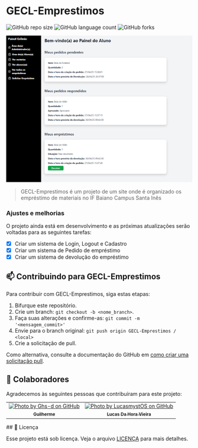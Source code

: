 # GECL-Emprestimos

![GitHub repo size](https://img.shields.io/github/repo-size/SilasAndradev/GECL-Emprestimos?style=for-the-badge)
![GitHub language count](https://img.shields.io/github/languages/count/SilasAndradev/GECL-Emprestimos?style=for-the-badge)
![GitHub forks](https://img.shields.io/github/forks/SilasAndradev/GECL-Emprestimos?style=for-the-badge)


<img src="static/img/exemplo.png" alt="Exemplo imagem">

> GECL-Emprestimos é um projeto de um site onde é organizado os empréstimo de materiais no IF Baiano Campus Santa Inês

### Ajustes e melhorias

O projeto ainda está em desenvolvimento e as próximas atualizações serão voltadas para as seguintes tarefas:

- [x] Criar um sistema de Login, Logout e Cadastro
- [x] Criar um sistema de Pedido de empréstimo
- [x] Criar um sistema de devolução do empréstimo

## 📫 Contribuindo para GECL-Emprestimos

Para contribuir com GECL-Emprestimos, siga estas etapas:

1. Bifurque este repositório.
2. Crie um branch: `git checkout -b <nome_branch>`.
3. Faça suas alterações e confirme-as: `git commit -m '<mensagem_commit>'`
4. Envie para o branch original: `git push origin GECL-Emprestimos / <local>`
5. Crie a solicitação de pull.

Como alternativa, consulte a documentação do GitHub em [como criar uma solicitação pull](https://help.github.com/en/github/collaborating-with-issues-and-pull-requests/creating-a-pull-request).

## 🤝 Colaboradores

Agradecemos às seguintes pessoas que contribuíram para este projeto:

<table>
  <tr>
    <td align="center"> 
      <a href="https://github.com/Ghs-d" title="Front-End Developer"> 
      <img src="https://avatars.githubusercontent.com/u/186340489" width="100px;" alt="Photo by Ghs-d on GitHub"/>
      <br> 
      <sub> 
        <b>
          Guilherme
        </b> 
      </sub> 
    </a> 
    </td> 
    <td align="center"> 
      <a href="https://github.com/LucasmystOS" title="Back-End Developer"> 
      <img src="https://avatars.githubusercontent.com/u/186697279" width="100px;" alt="Photo by LucasmystOS on GitHub"/>
      <br> 
      <sub> 
        <b>
          Lucas Da Hora Vieira
        </b> 
      </sub> 
    </a> 
    </td> 
  </tr>
</table>
## 📝 Licença

Esse projeto está sob licença. Veja o arquivo [LICENÇA](LICENSE.md) para mais detalhes.
